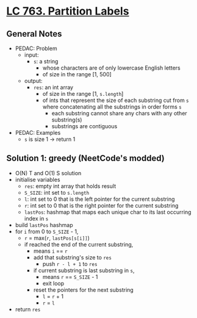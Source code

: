 # [LC 763. Partition Labels](https://leetcode.com/problems/partition-labels/)

## General Notes

- PEDAC: Problem
  - input:
    - `s`: a string
      - whose characters are of only lowercase English letters
      - of size in the range \[1, 500]
  - output:
    - `res`: an int array
      - of size in the range \[1, `s.length`]
      - of ints that represent the size of each substring cut from `s` where concatenating all the substrings in order forms `s`
        - each substring cannot share any chars with any other substring(s)
        - substrings are contiguous
- PEDAC: Examples
  - `s` is size 1 -> return 1

## Solution 1: greedy (NeetCode's modded)

- O(N) T and O(1) S solution
- initialise variables
  - `res`: empty int array that holds result
  - `S_SIZE`: int set to `s.length`
  - `l`: int set to 0 that is the left pointer for the current substring
  - `r`: int set to 0 that is the right pointer for the current substring
  - `lastPos`: hashmap that maps each unique char to its last occurring index in `s`
- build `lastPos` hashmap
- for `i` from 0 to `S_SIZE` - 1,
  - `r` = max(`r`, `lastPos[s[i]]`)
  - if reached the end of the current substring,
    - means `i` == `r`
    - add that substring's size to `res`
      - push `r - l + 1` to `res`
    - if current substring is last substring in `s`,
      - means `r` == `S_SIZE` - 1
      - exit loop
    - reset the pointers for the next substring
      - `l` = `r` + 1
      - `r` = `l`
- return `res`
